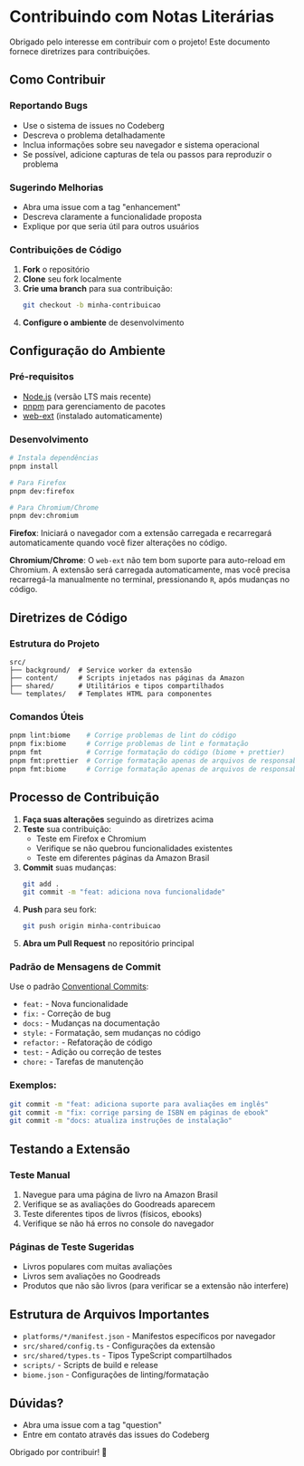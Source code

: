 # Contribuindo com Notas Literárias

Obrigado pelo interesse em contribuir com o projeto! Este documento fornece
diretrizes para contribuições.

## Como Contribuir

### Reportando Bugs

- Use o sistema de issues no Codeberg
- Descreva o problema detalhadamente
- Inclua informações sobre seu navegador e sistema operacional
- Se possível, adicione capturas de tela ou passos para reproduzir o problema

### Sugerindo Melhorias

- Abra uma issue com a tag "enhancement"
- Descreva claramente a funcionalidade proposta
- Explique por que seria útil para outros usuários

### Contribuições de Código

1. **Fork** o repositório
2. **Clone** seu fork localmente
3. **Crie uma branch** para sua contribuição:
   ```bash
   git checkout -b minha-contribuicao
   ```
4. **Configure o ambiente** de desenvolvimento

## Configuração do Ambiente

### Pré-requisitos

- [Node.js](https://nodejs.org/) (versão LTS mais recente)
- [pnpm](https://pnpm.io/) para gerenciamento de pacotes
- [web-ext](https://github.com/mozilla/web-ext) (instalado automaticamente)

### Desenvolvimento

```bash
# Instala dependências
pnpm install

# Para Firefox
pnpm dev:firefox

# Para Chromium/Chrome
pnpm dev:chromium
```

**Firefox**: Iniciará o navegador com a extensão carregada e recarregará
automaticamente quando você fizer alterações no código.

**Chromium/Chrome**: O `web-ext` não tem bom suporte para auto-reload em
Chromium. A extensão será carregada automaticamente, mas você precisa
recarregá-la manualmente no terminal, pressionando `R`, após mudanças no código.

## Diretrizes de Código

### Estrutura do Projeto

```
src/
├── background/  # Service worker da extensão
├── content/     # Scripts injetados nas páginas da Amazon
├── shared/      # Utilitários e tipos compartilhados
└── templates/   # Templates HTML para componentes
```

### Comandos Úteis

```bash
pnpm lint:biome    # Corrige problemas de lint do código
pnpm fix:biome     # Corrige problemas de lint e formatação
pnpm fmt           # Corrige formatação do código (biome + prettier)
pnpm fmt:prettier  # Corrige formatação apenas de arquivos de responsabilidade do Prettier
pnpm fmt:biome     # Corrige formatação apenas de arquivos de responsabilidade do Biome
```

## Processo de Contribuição

1. **Faça suas alterações** seguindo as diretrizes acima
2. **Teste** sua contribuição:
   - Teste em Firefox e Chromium
   - Verifique se não quebrou funcionalidades existentes
   - Teste em diferentes páginas da Amazon Brasil
3. **Commit** suas mudanças:
   ```bash
   git add .
   git commit -m "feat: adiciona nova funcionalidade"
   ```
4. **Push** para seu fork:
   ```bash
   git push origin minha-contribuicao
   ```
5. **Abra um Pull Request** no repositório principal

### Padrão de Mensagens de Commit

Use o padrão [Conventional Commits](https://www.conventionalcommits.org/):

- `feat:` - Nova funcionalidade
- `fix:` - Correção de bug
- `docs:` - Mudanças na documentação
- `style:` - Formatação, sem mudanças no código
- `refactor:` - Refatoração de código
- `test:` - Adição ou correção de testes
- `chore:` - Tarefas de manutenção

### Exemplos:

```bash
git commit -m "feat: adiciona suporte para avaliações em inglês"
git commit -m "fix: corrige parsing de ISBN em páginas de ebook"
git commit -m "docs: atualiza instruções de instalação"
```

## Testando a Extensão

### Teste Manual

1. Navegue para uma página de livro na Amazon Brasil
2. Verifique se as avaliações do Goodreads aparecem
3. Teste diferentes tipos de livros (físicos, ebooks)
4. Verifique se não há erros no console do navegador

### Páginas de Teste Sugeridas

- Livros populares com muitas avaliações
- Livros sem avaliações no Goodreads
- Produtos que não são livros (para verificar se a extensão não interfere)

## Estrutura de Arquivos Importantes

- `platforms/*/manifest.json` - Manifestos específicos por navegador
- `src/shared/config.ts` - Configurações da extensão
- `src/shared/types.ts` - Tipos TypeScript compartilhados
- `scripts/` - Scripts de build e release
- `biome.json` - Configurações de linting/formatação

## Dúvidas?

- Abra uma issue com a tag "question"
- Entre em contato através das issues do Codeberg

Obrigado por contribuir! 🎉
